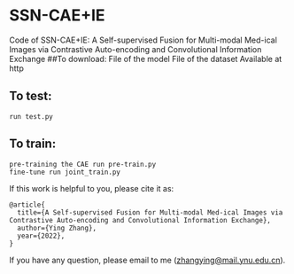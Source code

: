 # SSN-CAE+IE
Code of SSN-CAE+IE: A Self-supervised Fusion for Multi-modal Med-ical Images via Contrastive Auto-encoding and Convolutional Information Exchange
##To download:
    File of the model 
    File of the dataset 
    Available at http
 
## To test:
    run test.py

## To train:
    pre-training the CAE run pre-train.py
    fine-tune run joint_train.py


If this work is helpful to you, please cite it as:
```
@article{
  title={A Self-supervised Fusion for Multi-modal Med-ical Images via Contrastive Auto-encoding and Convolutional Information Exchange},
  author={Ying Zhang},
  year={2022},  
}
```
If you have any question, please email to me (zhangying@mail.ynu.edu.cn).
